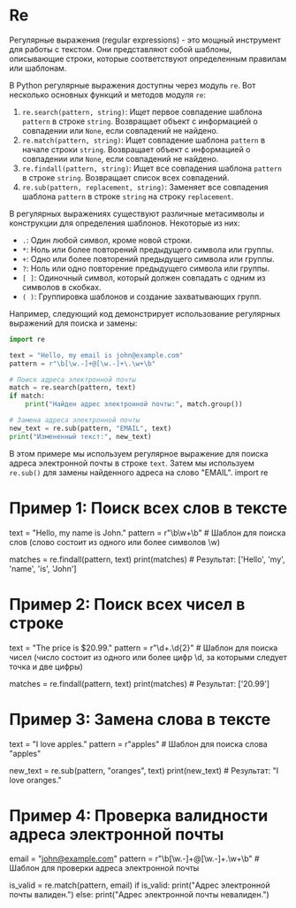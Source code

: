 # Re

Регулярные выражения (regular expressions) - это мощный инструмент для работы с текстом. Они представляют собой шаблоны, описывающие строки, которые соответствуют определенным правилам или шаблонам.

В Python регулярные выражения доступны через модуль `re`. Вот несколько основных функций и методов модуля `re`:

1. `re.search(pattern, string)`: Ищет первое совпадение шаблона `pattern` в строке `string`. Возвращает объект с информацией о совпадении или `None`, если совпадений не найдено.
2. `re.match(pattern, string)`: Ищет совпадение шаблона `pattern` в начале строки `string`. Возвращает объект с информацией о совпадении или `None`, если совпадений не найдено.
3. `re.findall(pattern, string)`: Ищет все совпадения шаблона `pattern` в строке `string`. Возвращает список всех совпадений.
4. `re.sub(pattern, replacement, string)`: Заменяет все совпадения шаблона `pattern` в строке `string` на строку `replacement`.

В регулярных выражениях существуют различные метасимволы и конструкции для определения шаблонов. Некоторые из них:

- `.`: Один любой символ, кроме новой строки.
- `*`: Ноль или более повторений предыдущего символа или группы.
- `+`: Одно или более повторений предыдущего символа или группы.
- `?`: Ноль или одно повторение предыдущего символа или группы.
- `[ ]`: Одиночный символ, который должен совпадать с одним из символов в скобках.
- `( )`: Группировка шаблонов и создание захватывающих групп.

Например, следующий код демонстрирует использование регулярных выражений для поиска и замены:

```python
import re

text = "Hello, my email is john@example.com"
pattern = r"\b[\w.-]+@[\w.-]+\.\w+\b"

# Поиск адреса электронной почты
match = re.search(pattern, text)
if match:
    print("Найден адрес электронной почты:", match.group())

# Замена адреса электронной почты
new_text = re.sub(pattern, "EMAIL", text)
print("Измененный текст:", new_text)
```

В этом примере мы используем регулярное выражение для поиска адреса электронной почты в строке `text`. Затем мы используем `re.sub()` для замены найденного адреса на слово "EMAIL".
import re

# Пример 1: Поиск всех слов в тексте
text = "Hello, my name is John."
pattern = r"\b\w+\b"  # Шаблон для поиска слов (слово состоит из одного или более символов \w)

matches = re.findall(pattern, text)
print(matches)  # Результат: ['Hello', 'my', 'name', 'is', 'John']

# Пример 2: Поиск всех чисел в строке
text = "The price is $20.99."
pattern = r"\d+\.\d{2}"  # Шаблон для поиска чисел (число состоит из одного или более цифр \d, за которыми следует точка и две цифры)

matches = re.findall(pattern, text)
print(matches)  # Результат: ['20.99']

# Пример 3: Замена слова в тексте
text = "I love apples."
pattern = r"apples"  # Шаблон для поиска слова "apples"

new_text = re.sub(pattern, "oranges", text)
print(new_text)  # Результат: "I love oranges."

# Пример 4: Проверка валидности адреса электронной почты
email = "john@example.com"
pattern = r"\b[\w.-]+@[\w.-]+\.\w+\b"  # Шаблон для проверки адреса электронной почты

is_valid = re.match(pattern, email)
if is_valid:
    print("Адрес электронной почты валиден.")
else:
    print("Адрес электронной почты невалиден.")

